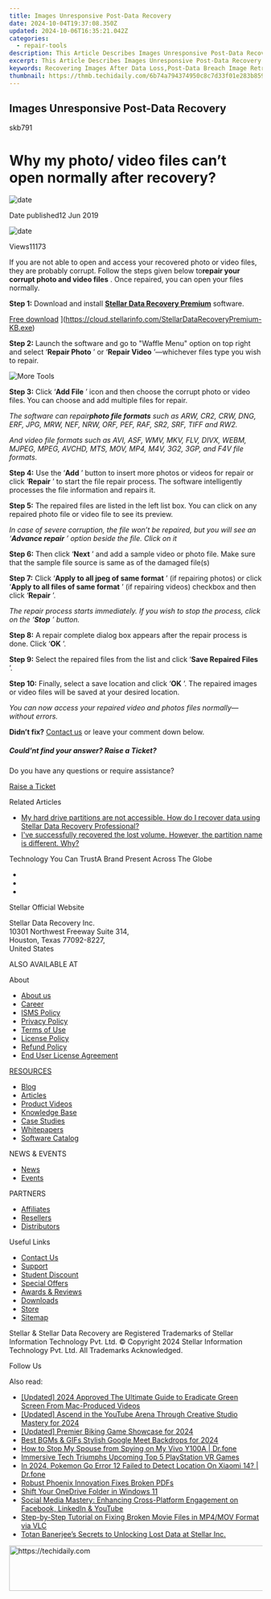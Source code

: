 ```yaml
---
title: Images Unresponsive Post-Data Recovery
date: 2024-10-04T19:37:08.350Z
updated: 2024-10-06T16:35:21.042Z
categories:
  - repair-tools
description: This Article Describes Images Unresponsive Post-Data Recovery
excerpt: This Article Describes Images Unresponsive Post-Data Recovery
keywords: Recovering Images After Data Loss,Post-Data Breach Image Retrieval Services,Restore Images After Accidental Deletion,Data Recovery for Unresponsive Image Files,Image Data Recovery Techniques,Fix Unreachable Images After Data Corruption,Troubleshooting Non-Accessible Image Files Post-Recovery
thumbnail: https://thmb.techidaily.com/6b74a794374950c8c7d33f01e283b8595a0e02efb75345cb412052a7193f6b01.jpg
---
```


## Images Unresponsive Post-Data Recovery

skb791

# Why my photo/ video files can’t open normally after recovery?

![date](https://cdn-cmlep.nitrocdn.com/DLSjJVyzoVcUgUSBlgyEUoGMDKLbWXQr/assets/images/optimized/rev-636f8fd/www.stellarinfo.com/support/kb/asset/frontend/images/date.png)

 Date published12 Jun 2019

![date](https://cdn-cmlep.nitrocdn.com/DLSjJVyzoVcUgUSBlgyEUoGMDKLbWXQr/assets/images/optimized/rev-636f8fd/www.stellarinfo.com/support/kb/asset/frontend/images/view.png)

 Views11173

 If you are not able to open and access your recovered photo or video files, they are probably corrupt. Follow the steps given below to**repair your corrupt photo and video files** . Once repaired, you can open your files normally.

**Step 1:** Download and install **[Stellar Data Recovery Premium](https://tools.techidaily.com/stellardata-recovery/buy-now/)**  software.

[Free download](https://cdn-cmlep.nitrocdn.com/DLSjJVyzoVcUgUSBlgyEUoGMDKLbWXQr/assets/images/optimized/rev-636f8fd/www.stellarinfo.com/blog/wp-content/uploads/2017/02/free-download-1.png) ](https://cloud.stellarinfo.com/StellarDataRecoveryPremium-KB.exe)

**Step 2:** Launch the software and go to "Waffle Menu" option on top right and select ‘**Repair Photo** ’ or ‘**Repair Video** ’—whichever files type you wish to repair.

![More Tools](https://cdn-cmlep.nitrocdn.com/DLSjJVyzoVcUgUSBlgyEUoGMDKLbWXQr/assets/images/optimized/rev-636f8fd/www.stellarinfo.com/public/image/catalog/screenshot/kb/data-recovery-premium/waffle.png)

**Step 3:** Click ‘**Add File** ’ icon and then choose the corrupt photo or video files. You can choose and add multiple files for repair.

 _The software can repair**photo file formats** such as ARW, CR2, CRW, DNG, ERF, JPG, MRW, NEF, NRW, ORF, PEF, RAF, SR2, SRF, TIFF and RW2._

 _And video file formats such as AVI, ASF, WMV, MKV, FLV, DIVX, WEBM, MJPEG, MPEG, AVCHD, MTS, MOV, MP4, M4V, 3G2, 3GP, and F4V file formats._

**Step 4:** Use the ‘**Add** ’ button to insert more photos or videos for repair or click ‘**Repair** ’ to start the file repair process. The software intelligently processes the file information and repairs it.

**Step 5:** The repaired files are listed in the left list box. You can click on any repaired photo file or video file to see its preview.

 _In case of severe corruption, the file won’t be repaired, but you will see an ‘**Advance repair** ’ option beside the file. Click on it_

**Step 6:** Then click ‘**Next** ’ and add a sample video or photo file. Make sure that the sample file source is same as of the damaged file(s)

**Step 7:** Click ‘**Apply to all jpeg of same format** ’ (if repairing photos) or click ‘**Apply to all files of same format** ’ (if repairing videos) checkbox and then click ‘**Repair** ’.

 _The repair process starts immediately. If you wish to stop the process, click on the ‘**Stop** ’ button._

**Step 8:** A repair complete dialog box appears after the repair process is done. Click ‘**OK** ’.

**Step 9:** Select the repaired files from the list and click ‘**Save Repaired Files** ’.

**Step 10:** Finally, select a save location and click ‘**OK** ’. The repaired images or video files will be saved at your desired location.

 _You can now access your repaired video and photos files normally—without errors._

**Didn’t fix?** [Contact us](https://tools.techidaily.com/stellardata-recovery/buy-now/) or leave your comment down below.

##### Could'nt find your answer? Raise a Ticket?

Do you have any questions or require assistance?

[Raise a Ticket](https://tickets.stellarinfo.com/portal/en/signin)

Related Articles

* [My hard drive partitions are not accessible. How do I recover data using Stellar Data Recovery Professional?](how-to-search-for-lost-or-deleted-volumes-on-your-windo)
* [I've successfully recovered the lost volume. However, the partition name is different. Why?](recover-the-lost-volume-but-partition-name-different)

 Technology You Can TrustA Brand Present Across The Globe

* [](https://www.stellarinfo.com/images/v7/ISO-27001-2013-Certificate.pdf)
* [](https://www.stellarinfo.com/images/v7/ISO-9001-2008Certificate.pdf)
* [](https://tools.techidaily.com/stellardata-recovery/buy-now/)

 Stellar Official Website

 Stellar Data Recovery Inc.  
 10301 Northwest Freeway Suite 314,  
 Houston, Texas 77092-8227,  
 United States

 ALSO AVAILABLE AT

 About

* [About us](https://tools.techidaily.com/stellardata-recovery/buy-now/)
* [Career](https://tools.techidaily.com/stellardata-recovery/buy-now/)
* [ISMS Policy](https://tools.techidaily.com/stellardata-recovery/buy-now/)
* [Privacy Policy](https://tools.techidaily.com/stellardata-recovery/buy-now/)
* [Terms of Use](https://tools.techidaily.com/stellardata-recovery/buy-now/)
* [License Policy](https://www.stellarinfo.com/software-licensing-usage.php)
* [Refund Policy](https://tools.techidaily.com/stellardata-recovery/buy-now/)
* [End User License Agreement](https://tools.techidaily.com/stellardata-recovery/buy-now/)

[RESOURCES](https://tools.techidaily.com/stellardata-recovery/buy-now/)

* [Blog](https://tools.techidaily.com/stellardata-recovery/buy-now/)
* [Articles](https://tools.techidaily.com/stellardata-recovery/buy-now/)
* [Product Videos](https://tools.techidaily.com/stellardata-recovery/buy-now/)
* [Knowledge Base](https://tools.techidaily.com/stellardata-recovery/buy-now/)
* [Case Studies](https://tools.techidaily.com/stellardata-recovery/buy-now/)
* [Whitepapers](https://tools.techidaily.com/stellardata-recovery/buy-now/)
* [Software Catalog](https://tools.techidaily.com/stellardata-recovery/buy-now/)

 NEWS & EVENTS

* [News](https://tools.techidaily.com/stellardata-recovery/buy-now/)
* [Events](https://www.stellarinfo.com/affiliate-summit/affiliate-summit.php)

 PARTNERS

* [Affiliates](https://tools.techidaily.com/stellardata-recovery/buy-now/)
* [Resellers](https://tools.techidaily.com/stellardata-recovery/buy-now/)
* [Distributors](https://tools.techidaily.com/stellardata-recovery/buy-now/)

 Useful Links

* [Contact Us](https://www.stellarinfo.com/contact/contact-us.php)
* [Support](https://tools.techidaily.com/stellardata-recovery/buy-now/)
* [Student Discount](https://www.stellarinfo.com/student-discount/)
* [Special Offers](https://tools.techidaily.com/stellardata-recovery/buy-now/)
* [Awards & Reviews](https://tools.techidaily.com/stellardata-recovery/buy-now/)
* [Downloads](https://www.stellarinfo.com/download.php)
* [Store](https://tools.techidaily.com/stellardata-recovery/buy-now/)
* [Sitemap](https://www.stellarinfo.com/sitemap.php)

 Stellar & Stellar Data Recovery are Registered Trademarks of Stellar Information Technology Pvt. Ltd. © Copyright 2024 Stellar Information Technology Pvt. Ltd. All Trademarks Acknowledged.

Follow Us [](https://www.facebook.com/stellardata) [](https://twitter.com/stellarinfo) [](https://www.linkedin.com/company/stellardatarecovery/) [](https://www.youtube.com/c/stellardatarecovery)

<ins class="adsbygoogle"
     style="display:block"
     data-ad-format="autorelaxed"
     data-ad-client="ca-pub-7571918770474297"
     data-ad-slot="1223367746"></ins>

<ins class="adsbygoogle"
     style="display:block"
     data-ad-client="ca-pub-7571918770474297"
     data-ad-slot="8358498916"
     data-ad-format="auto"
     data-full-width-responsive="true"></ins>

<span class="atpl-alsoreadstyle">Also read:</span>
<div><ul>
<li><a href="https://youtube-sure.techidaily.com/ed-2024-approved-the-ultimate-guide-to-eradicate-green-screen-from-mac-produced-videos/"><u>[Updated] 2024 Approved The Ultimate Guide to Eradicate Green Screen From Mac-Produced Videos</u></a></li>
<li><a href="https://facebook-record-videos.techidaily.com/updated-ascend-in-the-youtube-arena-through-creative-studio-mastery-for-2024/"><u>[Updated] Ascend in the YouTube Arena Through Creative Studio Mastery for 2024</u></a></li>
<li><a href="https://screen-activity-recording.techidaily.com/updated-premier-biking-game-showcase-for-2024/"><u>[Updated] Premier Biking Game Showcase for 2024</u></a></li>
<li><a href="https://visual-screen-recording.techidaily.com/best-bgms-and-gifs-stylish-google-meet-backdrops-for-2024/"><u>Best BGMs & GIFs Stylish Google Meet Backdrops for 2024</u></a></li>
<li><a href="https://fake-location.techidaily.com/how-to-stop-my-spouse-from-spying-on-my-vivo-y100a-drfone-by-drfone-virtual-android/"><u>How to Stop My Spouse from Spying on My Vivo Y100A | Dr.fone</u></a></li>
<li><a href="https://fox-helps.techidaily.com/immersive-tech-triumphs-upcoming-top-5-playstation-vr-games/"><u>Immersive Tech Triumphs Upcoming Top 5 PlayStation VR Games</u></a></li>
<li><a href="https://android-pokemon-go.techidaily.com/in-2024-pokemon-go-error-12-failed-to-detect-location-on-xiaomi-14-drfone-by-drfone-virtual-android/"><u>In 2024, Pokemon Go Error 12 Failed to Detect Location On Xiaomi 14? | Dr.fone</u></a></li>
<li><a href="https://data-wizards.techidaily.com/robust-phoenix-innovation-fixes-broken-pdfs/"><u>Robust Phoenix Innovation Fixes Broken PDFs</u></a></li>
<li><a href="https://win11-tips.techidaily.com/shift-your-onedrive-folder-in-windows-11/"><u>Shift Your OneDrive Folder in Windows 11</u></a></li>
<li><a href="https://data-wizards.techidaily.com/social-media-mastery-enhancing-cross-platform-engagement-on-facebook-linkedin-and-youtube/"><u>Social Media Mastery: Enhancing Cross-Platform Engagement on Facebook, LinkedIn & YouTube</u></a></li>
<li><a href="https://data-wizards.techidaily.com/step-by-step-tutorial-on-fixing-broken-movie-files-in-mp4mov-format-via-vlc/"><u>Step-by-Step Tutorial on Fixing Broken Movie Files in MP4/MOV Format via VLC</u></a></li>
<li><a href="https://data-wizards.techidaily.com/totan-banerjees-secrets-to-unlocking-lost-data-at-stellar-inc/"><u>Totan Banerjee’s Secrets to Unlocking Lost Data at Stellar Inc.</u></a></li>
</ul></div>

<!-- affiliate ads begin -->
<a href="https://ephamedtechinc.pxf.io/c/5597632/2137218/26400" target="_top" id="2137218">
  <img src="//a.impactradius-go.com/display-ad/26400-2137218" border="0" alt="https://techidaily.com" width="728" height="90"/>
</a>
<img height="0" width="0" src="https://ephamedtechinc.pxf.io/i/5597632/2137218/26400" style="position:absolute;visibility:hidden;" border="0" />
<!-- affiliate ads end -->


